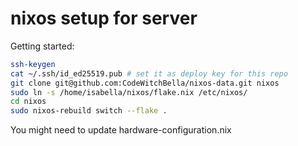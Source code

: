 # nixos setup for server

Getting started:

```sh
ssh-keygen
cat ~/.ssh/id_ed25519.pub # set it as deploy key for this repo
git clone git@github.com:CodeWitchBella/nixos-data.git nixos
sudo ln -s /home/isabella/nixos/flake.nix /etc/nixos/
cd nixos
sudo nixos-rebuild switch --flake .
```

You might need to update hardware-configuration.nix


